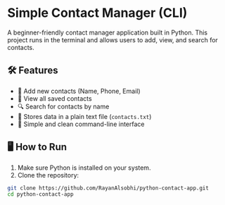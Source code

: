 # Simple Contact Manager (CLI)

A beginner-friendly contact manager application built in Python. This project runs in the terminal and allows users to add, view, and search for contacts.

## 🛠 Features

- 📇 Add new contacts (Name, Phone, Email)
- 📜 View all saved contacts
- 🔍 Search for contacts by name
- 💾 Stores data in a plain text file (`contacts.txt`)
- 🧼 Simple and clean command-line interface

## 🖥 How to Run

1. Make sure Python is installed on your system.
2. Clone the repository:

```bash
git clone https://github.com/RayanAlsobhi/python-contact-app.git
cd python-contact-app
 
